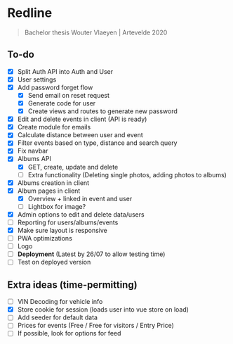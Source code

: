 # Redline
> Bachelor thesis Wouter Vlaeyen | Artevelde 2020

## To-do

- [x] Split Auth API into Auth and User
- [x] User settings
- [x] Add password forget flow
  - [x] Send email on reset request
  - [x] Generate code for user
  - [x] Create views and routes to generate new password
- [x] Edit and delete events in client (API is ready)
- [x] Create module for emails
- [x] Calculate distance between user and event
- [x] Filter events based on type, distance and search query
- [x] Fix navbar
- [x] Albums API
  - [x] GET, create, update and delete
  - [ ] Extra functionality (Deleting single photos, adding photos to albums)
- [x] Albums creation in client
- [x] Album pages in client
  - [x] Overview + linked in event and user
  - [ ] Lightbox for image?
- [x] Admin options to edit and delete data/users
- [ ] Reporting for users/albums/events
- [x] Make sure layout is responsive
- [ ] PWA optimizations
- [ ] Logo
- [ ] **Deployment** (Latest by 26/07 to allow testing time)
- [ ] Test on deployed version

## Extra ideas (time-permitting)
- [ ] VIN Decoding for vehicle info
- [x] Store cookie for session (loads user into vue store on load)
- [ ] Add seeder for default data
- [ ] Prices for events (Free / Free for visitors / Entry Price)
- [ ] If possible, look for options for feed